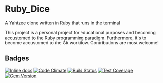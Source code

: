 # Ruby_Dice
A Yahtzee clone written in Ruby that runs in the terminal

This project is a personal project for educational purposes and becoming accustomed to the Ruby programming paradigm. Furthermore, it's to become accustomed to the Git workflow. Contributions are most welcome!
## Badges
[![Inline docs](http://inch-ci.org/github/martimatix/Ruby-Dice.svg?branch=master)](http://inch-ci.org/github/martimatix/Ruby-Dice)
[![Code Climate](https://codeclimate.com/github/martimatix/Ruby-Dice/badges/gpa.svg)](https://codeclimate.com/github/martimatix/Ruby-Dice)
[![Build Status](https://travis-ci.org/martimatix/Ruby_Dice.svg)](https://travis-ci.org/martimatix/Ruby-Dice)
[![Test Coverage](https://codeclimate.com/github/martimatix/Ruby-Dice/badges/coverage.svg)](https://codeclimate.com/github/martimatix/Ruby-Dice)
[![Gem Version](https://badge.fury.io/rb/Ruby_Dice.svg)](http://badge.fury.io/rb/Ruby_Dice)

